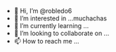- 👋 Hi, I’m @robledo6
- 👀 I’m interested in ...muchachas 
- 🌱 I’m currently learning ...
- 💞️ I’m looking to collaborate on ...
- 📫 How to reach me ...

<!---
robledo6/robledo6 is a ✨ special ✨ repository because its `README.md` (this file) appears on your GitHub profile.
You can click the Preview link to take a look at your changes.
---
